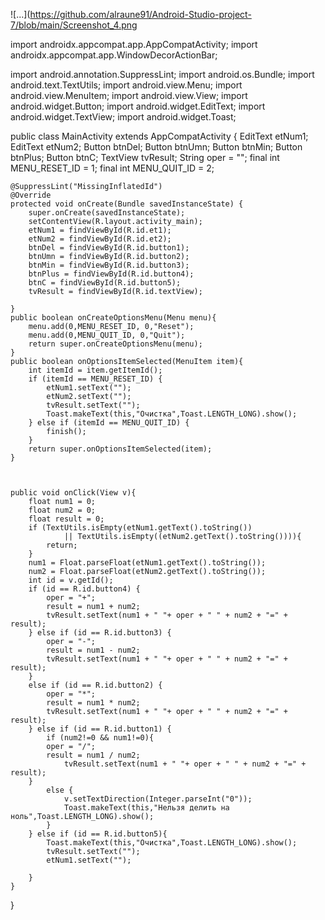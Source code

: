 ![...](https://github.com/alraune91/Android-Studio-project-7/blob/main/Screenshot_4.png



import androidx.appcompat.app.AppCompatActivity;
import androidx.appcompat.app.WindowDecorActionBar;

import android.annotation.SuppressLint;
import android.os.Bundle;
import android.text.TextUtils;
import android.view.Menu;
import android.view.MenuItem;
import android.view.View;
import android.widget.Button;
import android.widget.EditText;
import android.widget.TextView;
import android.widget.Toast;

public class MainActivity extends AppCompatActivity {
    EditText etNum1;
    EditText etNum2;
    Button btnDel;
    Button btnUmn;
    Button btnMin;
    Button btnPlus;
    Button btnC;
    TextView tvResult;
    String oper = "";
    final int MENU_RESET_ID = 1;
    final int MENU_QUIT_ID = 2;


    @SuppressLint("MissingInflatedId")
    @Override
    protected void onCreate(Bundle savedInstanceState) {
        super.onCreate(savedInstanceState);
        setContentView(R.layout.activity_main);
        etNum1 = findViewById(R.id.et1);
        etNum2 = findViewById(R.id.et2);
        btnDel = findViewById(R.id.button1);
        btnUmn = findViewById(R.id.button2);
        btnMin = findViewById(R.id.button3);
        btnPlus = findViewById(R.id.button4);
        btnC = findViewById(R.id.button5);
        tvResult = findViewById(R.id.textView);

    }
    public boolean onCreateOptionsMenu(Menu menu){
        menu.add(0,MENU_RESET_ID, 0,"Reset");
        menu.add(0,MENU_QUIT_ID, 0,"Quit");
        return super.onCreateOptionsMenu(menu);
    }
    public boolean onOptionsItemSelected(MenuItem item){
        int itemId = item.getItemId();
        if (itemId == MENU_RESET_ID) {
            etNum1.setText("");
            etNum2.setText("");
            tvResult.setText("");
            Toast.makeText(this,"Очистка",Toast.LENGTH_LONG).show();
        } else if (itemId == MENU_QUIT_ID) {
            finish();
        }
        return super.onOptionsItemSelected(item);
    }



    public void onClick(View v){
        float num1 = 0;
        float num2 = 0;
        float result = 0;
        if (TextUtils.isEmpty(etNum1.getText().toString())
                || TextUtils.isEmpty((etNum2.getText().toString()))){
            return;
        }
        num1 = Float.parseFloat(etNum1.getText().toString());
        num2 = Float.parseFloat(etNum2.getText().toString());
        int id = v.getId();
        if (id == R.id.button4) {
            oper = "+";
            result = num1 + num2;
            tvResult.setText(num1 + " "+ oper + " " + num2 + "=" + result);
        } else if (id == R.id.button3) {
            oper = "-";
            result = num1 - num2;
            tvResult.setText(num1 + " "+ oper + " " + num2 + "=" + result);
        }
        else if (id == R.id.button2) {
            oper = "*";
            result = num1 * num2;
            tvResult.setText(num1 + " "+ oper + " " + num2 + "=" + result);
        } else if (id == R.id.button1) {
            if (num2!=0 && num1!=0){
            oper = "/";
            result = num1 / num2;
                tvResult.setText(num1 + " "+ oper + " " + num2 + "=" + result);
        }
            else {
                v.setTextDirection(Integer.parseInt("0"));
                Toast.makeText(this,"Нельзя делить на ноль",Toast.LENGTH_LONG).show();
            }
        } else if (id == R.id.button5){
            Toast.makeText(this,"Очистка",Toast.LENGTH_LONG).show();
            tvResult.setText("");
            etNum1.setText("");

        }
    }
}
